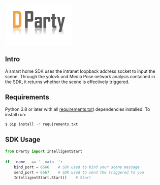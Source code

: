 ![image](https://github.com/lorisky1214/DParty/blob/main/source/logo.png)

## Intro

A smart home SDK uses the intranet loopback address socket to input the scene. Through the yolov5 and Media Pose network analysis contained in the SDK, it returns whether the scene is effectively triggered.

## Requirements

Python 3.8 or later with all [requirements.txt](https://github.com/lorisky1214/DParty/blob/main/requirements.txt)) dependencies installed. To install run:

```bash
$ pip install -r requirements.txt
```

## SDK Usage

```python
from DParty import IntelligentStart

if __name__ == '__main__':
    bind_port = 6666	# SDK used to bind your scene message
    send_port = 6667	# SDK used to send the triggered to you
    IntelligentStart.Start()	# Start
```



